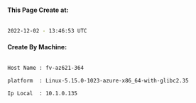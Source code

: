 
   
#### This Page Create at:

```bash

2022-12-02 - 13:46:53 UTC

```

#### Create By Machine:

```bash

Host Name : fv-az621-364

platform  : Linux-5.15.0-1023-azure-x86_64-with-glibc2.35

Ip Local  : 10.1.0.135

```

